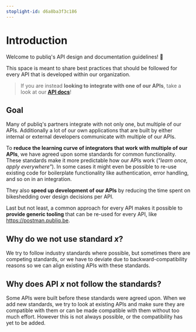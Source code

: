 ```yaml
---
stoplight-id: d6a8ba3f3c186
---
```


# Introduction

Welcome to publiq's API design and documentation guidelines! 👋

This space is meant to share best practices that should be followed for every API that is developed within our organization.

> If you are instead **looking to integrate with one of our APIs**, take a look at our **[API docs](https://docs.publiq.be/)**!

## Goal

Many of publiq's partners integrate with not only one, but multiple of our APIs. Additionally a lot of our own applications that are built by either internal or external developers communicate with multiple of our APIs.

To **reduce the learning curve of integrators that work with multiple of our APIs**, we have agreed upon some standards for common functionality. These standards make it more predictable how our APIs work (*"learn once, apply everywhere"*). In some cases it might even be possible to re-use existing code for boilerplate functionality like authentication, error handling, and so on in an integration.

They also **speed up development of our APIs** by reducing the time spent on bikeshedding over design decisions per API.

Last but not least, a common approach for every API makes it possible to **provide generic tooling** that can be re-used for every API, like <https://postman.publiq.be>.

## Why do we not use standard *x*?

We try to follow industry standards where possible, but sometimes there are competing standards, or we have to deviate due to backward-compatibility reasons so we can align existing APIs with these standards.

## Why does API *x* not follow the standards?

Some APIs were built before these standards were agreed upon. When we add new standards, we try to look at existing APIs and make sure they are compatible with them or can be made compatible with them without too much effort. However this is not always possible, or the compatibility has yet to be added.
